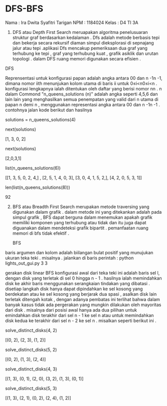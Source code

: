 # DFS-BFS

Nama  : Ira Dwita Syafitri Tarigan 
NPM   : 1184024
Kelas : D4 TI 3A

1. DFS atau Depth First Search meruapakan algoritma penelusuaran struktur graf berdasarkan 
kedalaman . Dfs adalah metode berbasis tepi dan bekerja secara rekursif diaman simpul 
dieksplorasi di sepnajang jalur atau tepi .aplikasi Dfs mencakup pemeriksaan dua graf yang terhubung ke tepi , graf yang terhubung kuat , grafik asiklik dan urutan topologi . dalam DFS ruang memori digunakan secara efisien . 

  DFS 

Reprensentasi untuk konfigurasi papan adalah angka antara 00 dan n -1n -1,  dimana nomor iith menunjukan kolom utama di baris ii untuk 0≤i<n0≤i<n . konfigurasi lengkapnya ialah ditentukan oleh daftar yang berisi nomor nn . n dalam Commond "n_queens_solutions (n)" adalah angka seperti 4,5,6 dan lain lain yang menghasilkan semua penempatan yang valid dari n utama di papan n demi n , menggunakan representasi angka antara 00 dan n -1n -1 . contohnya jalan kode berikut dan hasilnya 

  solutions = n_queens_solutions(4)

  next(solutions)

   [1, 3, 0, 2]
   
   next(solutions)
   
   [2,0,3,1]
   
   list(n_queens_solutions(6))
   
   [[1, 3, 5, 0, 2, 4,] , [2, 5, 1, 4, 0, 3],
    [3, 0, 4, 1, 5, 2,], [4, 2, 0, 5, 3, 1]]
    
   len(list(n_queens_solutions(8)))
    
   92 
 
2. BFS atau Breadth First Search merupakan metode traversing yang digunakan dalam grafik . dalam metode ini yang ditekankan adalah pada simpul grafik , BFS dapat berguna dalam menemukan apakah grafik memiliki komponen yang terhubung atau tidak dan itu juga dapat diguanakan dalam mendeteksi grafik bipartit . pemanfaatan ruang memori di bfs tidak efektif . 

   BFS 
   
baris argumen dan kolom adalah biilangan bulat positif yang munujukan ukuran teka teki . misalnya . jalankan di baris perintah : 
python lights_out_gui.py 3 3 

gerakan disk linear BFS 
konfigurasi awal dari teka teki ini adalah baris sel l, dengan disk yang terletak di sel 0 hingga n - 1 . hasilnya ialah memindahkan disk ke akhir baris menggunakan serangkaian tindakan yang dibatasi . disetiap langkah disk hanya dapat dipindahkan ke sel kosong yang berdekatan atau ke sel kosong yang berjarak dua spasi , asalkan disk lain terletak ditengah kotak , dengan adanya pembatas ini terlihat bahwa dalam banyak kasus tidak ada pergerakan yang mungkin dilakukan oleh mayoritas dari disk . misalnya dari posisi awal hanya ada dua pilihan untuk  emindahkan disk terakhir dari sel n - 1 ke sel n atau untuk memindahkan disk kedua ke terakhir dari sel n - 2 ke sel n . 
misalkan seperti berikut ini .

   solve_distinct_disks(4, 2)
    
   [(0, 2), (2, 3), (1, 2)]
    
   solve_distinct_disks(5, 2)
    
   [(0, 2), (1, 3), (2, 4)]
    
   solve_distinct_disks(4, 3)
    
   [(1, 3), (0, 1), (2, 0), (3, 2), (1, 3), (0, 1)]
    
   solve_distinct_disks(5, 3)
    
   [(1, 3), (2, 1), (0, 2), (2, 4), (1, 2)]
    

